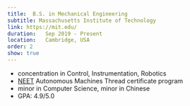 ```yaml
---
title:  B.S. in Mechanical Engineering
subtitle: Massachusetts Institute of Technology
link: https://mit.edu/
duration:   Sep 2019 - Present
location:   Cambridge, USA
order: 2
show: true
---
```


- concentration in Control, Instrumentation, Robotics
- [NEET](https://neet.mit.edu/) Autonomous Machines Thread certificate program
- minor in Computer Science, minor in Chinese
- GPA: 4.9/5.0